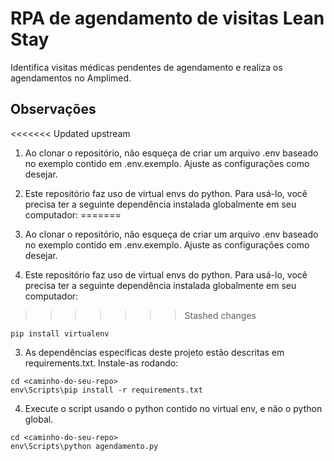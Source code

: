 # RPA de agendamento de visitas Lean Stay
Identifica visitas médicas pendentes de agendamento e realiza os agendamentos no Amplimed.

## Observações
<<<<<<< Updated upstream
1. Ao clonar o repositório, não esqueça de criar um arquivo .env baseado no exemplo contido em .env.exemplo. 
Ajuste as configurações como desejar.

2. Este repositório faz uso de virtual envs do python. Para usá-lo, você precisa ter a seguinte dependência instalada globalmente em seu computador:
=======
1. Ao clonar o repositório, não esqueça de criar um arquivo .env baseado no exemplo contido em .env.exemplo. 
Ajuste as configurações como desejar.

2. Este repositório faz uso de virtual envs do python. Para usá-lo, você precisa ter a seguinte dependência instalada globalmente em seu computador:
>>>>>>> Stashed changes
```
pip install virtualenv
```

3. As dependências específicas deste projeto estão descritas em requirements.txt. 
Instale-as rodando:
```
cd <caminho-do-seu-repo>
env\Scripts\pip install -r requirements.txt
```

4. Execute o script usando o python contido no virtual env, e não o python global.
```
cd <caminho-do-seu-repo>
env\Scripts\python agendamento.py
```